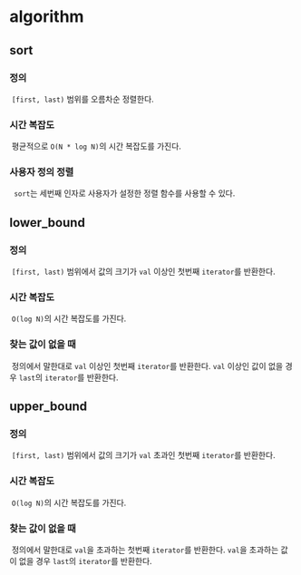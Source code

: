 # algorithm

## sort

### 정의

&nbsp;`[first, last)` 범위를 오름차순 정렬한다.

### 시간 복잡도

&nbsp;평균적으로 `O(N * log N)`의 시간 복잡도를 가진다.

### 사용자 정의 정렬

&nbsp; `sort`는 세번째 인자로 사용자가 설정한 정렬 함수를 사용할 수 있다.

## lower_bound

### 정의

&nbsp;`[first, last)` 범위에서 값의 크기가 `val` 이상인 첫번째 `iterator`를 반환한다.

### 시간 복잡도

&nbsp;`O(log N)`의 시간 복잡도를 가진다.

### 찾는 값이 없을 때

&nbsp;정의에서 말한대로 `val` 이상인 첫번째 `iterator`를 반환한다. `val` 이상인 값이 없을 경우 `last`의 `iterator`를 반환한다.

## upper_bound

### 정의

&nbsp;`[first, last)` 범위에서 값의 크기가 `val` 초과인 첫번째 `iterator`를 반환한다.

### 시간 복잡도

&nbsp;`O(log N)`의 시간 복잡도를 가진다.

### 찾는 값이 없을 때

&nbsp;정의에서 말한대로 `val`을 초과하는 첫번째 `iterator`를 반환한다. `val`을 초과하는 값이 없을 경우 `last`의 `iterator`를 반환한다.
